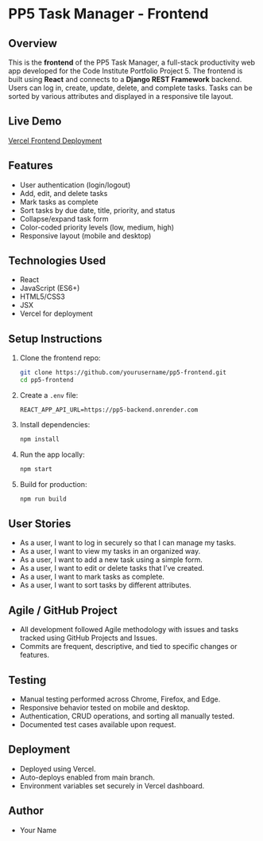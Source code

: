 # PP5 Task Manager - Frontend

## Overview

This is the **frontend** of the PP5 Task Manager, a full-stack productivity web app developed for the Code Institute Portfolio Project 5. The frontend is built using **React** and connects to a **Django REST Framework** backend. Users can log in, create, update, delete, and complete tasks. Tasks can be sorted by various attributes and displayed in a responsive tile layout.

## Live Demo

[Vercel Frontend Deployment](https://your-frontend.vercel.app)

## Features

- User authentication (login/logout)
- Add, edit, and delete tasks
- Mark tasks as complete
- Sort tasks by due date, title, priority, and status
- Collapse/expand task form
- Color-coded priority levels (low, medium, high)
- Responsive layout (mobile and desktop)

## Technologies Used

- React
- JavaScript (ES6+)
- HTML5/CSS3
- JSX
- Vercel for deployment

## Setup Instructions

1. Clone the frontend repo:
   ```bash
   git clone https://github.com/yourusername/pp5-frontend.git
   cd pp5-frontend
   ```

2. Create a `.env` file:
   ```
   REACT_APP_API_URL=https://pp5-backend.onrender.com
   ```

3. Install dependencies:
   ```bash
   npm install
   ```

4. Run the app locally:
   ```bash
   npm start
   ```

5. Build for production:
   ```bash
   npm run build
   ```

## User Stories

- As a user, I want to log in securely so that I can manage my tasks.
- As a user, I want to view my tasks in an organized way.
- As a user, I want to add a new task using a simple form.
- As a user, I want to edit or delete tasks that I’ve created.
- As a user, I want to mark tasks as complete.
- As a user, I want to sort tasks by different attributes.

## Agile / GitHub Project

- All development followed Agile methodology with issues and tasks tracked using GitHub Projects and Issues.
- Commits are frequent, descriptive, and tied to specific changes or features.

## Testing

- Manual testing performed across Chrome, Firefox, and Edge.
- Responsive behavior tested on mobile and desktop.
- Authentication, CRUD operations, and sorting all manually tested.
- Documented test cases available upon request.

## Deployment

- Deployed using Vercel.
- Auto-deploys enabled from main branch.
- Environment variables set securely in Vercel dashboard.

## Author

- Your Name